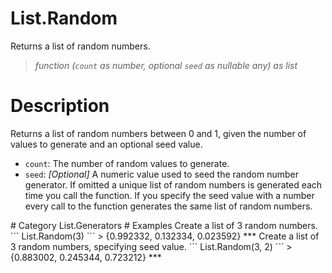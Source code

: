 # List.Random
Returns a list of random numbers.
> _function (<code>count</code> as number, optional <code>seed</code> as nullable any) as list_

# Description 
Returns a list of random numbers between 0 and 1, given the number of values to generate and an optional seed value. 
<ul>
   <li><code>count</code>: The number of random values to generate.</li>
   <li><code>seed</code>:  <i>[Optional]</i> A numeric value used to seed the random number generator.  If omitted a unique list of random numbers is generated each time you call the function.  If you specify the seed value with a number every call to the function generates the same list of random numbers.</li>
</ul>
# Category 
List.Generators
# Examples 
Create a list of 3 random numbers.
```
List.Random(3)
```
> {0.992332, 0.132334, 0.023592}
***
Create a list of 3 random numbers, specifying seed value.
```
List.Random(3, 2)
```
> {0.883002, 0.245344, 0.723212}
***
